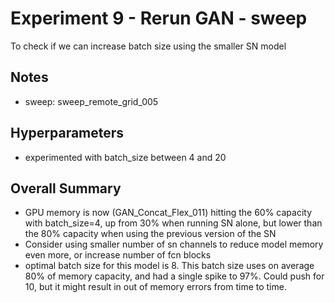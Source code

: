 # Experiment 9 - Rerun GAN  - sweep
To check if we can increase batch size using the smaller SN model

## Notes
- sweep: sweep_remote_grid_005

## Hyperparameters
- experimented with batch_size between 4 and 20


## Overall Summary
- GPU memory is now (GAN_Concat_Flex_011) hitting the 60% capacity with batch_size=4, up from 30% when running SN alone, but lower than the 80% capacity when using the previous version of the SN
- Consider using smaller number of sn channels to reduce model memory even more, or increase number of fcn blocks
- optimal batch size for this model is 8. This batch size uses on average 80% of memory capacity, and had a single spike to 97%. Could push for 10, but it might result in out of memory errors from time to time.
